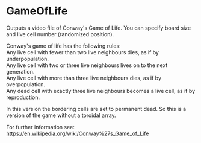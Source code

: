 # GameOfLife
Outputs a video file of Conway's Game of Life. You can specify board size and live cell number (randomized position).  

Conway's game of life has the following rules:  
Any live cell with fewer than two live neighbours dies, as if by underpopulation.  
Any live cell with two or three live neighbours lives on to the next generation.  
Any live cell with more than three live neighbours dies, as if by overpopulation.  
Any dead cell with exactly three live neighbours becomes a live cell, as if by reproduction.  

In this version the bordering cells are set to permanent dead. So this is a version of the game without a toroidal array.

For further information see: https://en.wikipedia.org/wiki/Conway%27s_Game_of_Life
